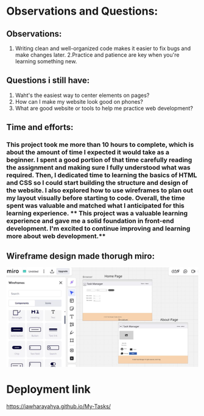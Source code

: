 # Observations and Questions:

## Observations:

1. Writing clean and well-organized code makes it easier to fix bugs and make changes later.
2.Practice and patience are key when you're learning something new.

## Questions i still have:

1. Waht's the easiest way to center elements on pages? 
2. How can I make my website look good on phones?
3. What are good website or tools to help me practice web development?

## Time and efforts:

### This project took me more than 10 hours to complete, which is about the amount of time I expected it would take as a beginner. I spent a good portion of that time carefully reading the assignment and making sure I fully understood what was required. Then, I dedicated time to learning the basics of HTML and CSS so I could start building the structure and design of the website. I also explored how to use wireframes to plan out my layout visually before starting to code. Overall, the time spent was valuable and matched what I anticipated for this learning experience. ** This project was a valuable learning experience and gave me a solid foundation in front-end development. I'm excited to continue improving and learning more about web development.**


## Wireframe design made thorugh miro:

![wireframe](images/Capture.JPG)

# Deployment link

https://jawharayahya.github.io/My-Tasks/ 